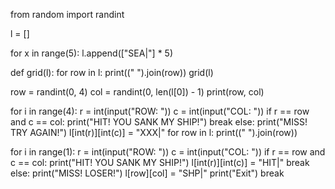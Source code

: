 from random import randint

l = []

for x in range(5):
    l.append(["SEA|"] * 5)

def grid(l):
    for row in l: 
        print((" ").join(row))
grid(l)

row = randint(0, 4)
col = randint(0, len(l[0]) - 1)
print(row, col)

for i in range(4):
    r = int(input("ROW: "))
    c = int(input("COL: "))
    if r == row and c == col:
        print("HIT! YOU SANK MY SHIP!")
        break
    else:
        print("MISS! TRY AGAIN!")
        l[int(r)][int(c)] = "XXX|"
        for row in l:
            print((" ").join(row))
        
for i in range(1):
    r = int(input("ROW: "))
    c = int(input("COL: "))
    if r == row and c == col:
        print("HIT! YOU SANK MY SHIP!")
        l[int(r)][int(c)] = "HIT|"
        break
    else:
        print("MISS! LOSER!")
        l[row][col] = "SHP|"
        print("Exit")
        break
